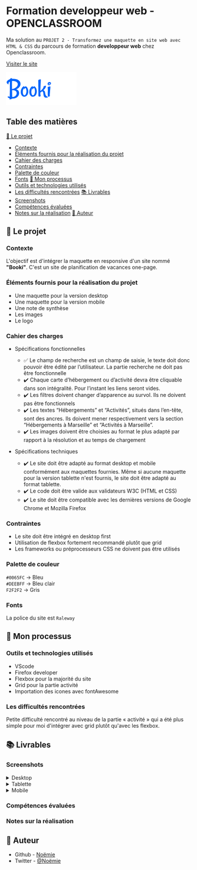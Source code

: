 # Formation developpeur web - OPENCLASSROOM

Ma solution au `PROJET 2 - Transformez une maquette en site web avec HTML & CSS` du parcours de formation __developpeur web__ chez Openclassroom.

[Visiter le site](https://vcna-0.github.io/Booki/)

![Booki](./images/logo/Booki.png) 


## Table des matières

[🚀 Le projet](#🚀le-projet)
 - [Contexte](#contexte)
 - [Éléments fournis pour la réalisation du projet](#éléments-fournis-pour-la-réalisation-du-projet)
 - [Cahier des charges](#cahier-des-charges)
 - [Contraintes](#contraintes)
 - [Palette de couleur](#palette-de-couleur)
 - [Fonts](#fonts)
[🔨 Mon processus](#🔨-mon-processus)
 - [Outils et technologies utilisés](#outils-et-technologies-utilisés)
 - [Les difficultés rencontrées](#les-difficultés-rencontrées)
[📚 Livrables](#📚-Livrables)
 - [Screenshots](#screenshots)
 - [Compétences évaluées](#compétences-évaluées)
 - [Notes sur la réalisation](#notes-sur-la-réalisation)
[👷 Auteur](#auteur)


## 🚀 Le projet

### Contexte

L'objectif est d'intégrer la maquette en responsive d'un site nommé __"Booki"__. 
C'est un site de planification de vacances one-page. 

### Éléments fournis pour la réalisation du projet

* Une maquette pour la version desktop
* Une maquette pour la version mobile
* Une note de synthèse
* Les images
* Le logo

### Cahier des charges

* Spécifications fonctionnelles
  * :white_check_mark: Le champ de recherche est un champ de saisie, le texte doit donc pouvoir être édité par l’utilisateur. La partie recherche ne doit pas être fonctionnelle
  * :heavy_check_mark: Chaque carte d’hébergement ou d’activité devra être cliquable dans son intégralité. Pour l’instant les liens seront vides.
  * :heavy_check_mark: Les filtres doivent changer d’apparence au survol. Ils ne doivent pas être fonctionnels
  * :heavy_check_mark: Les textes “Hébergements” et “Activités”, situés dans l’en-tête, sont des ancres. Ils doivent mener respectivement vers la section “Hébergements à Marseille” et “Activités à Marseille”.
  * :heavy_check_mark: Les images doivent être choisies au format le plus adapté par rapport à la résolution et au temps de chargement

* Spécifications techniques
  * :heavy_check_mark: Le site doit être adapté au format desktop et mobile conformément aux maquettes fournies. Même si aucune maquette pour la version tablette n'est fournis, le site doit être adapté au format tablette.
  * :heavy_check_mark: Le code doit être valide aux validateurs W3C (HTML et CSS)
  * :heavy_check_mark: Le site doit être compatible avec les dernières versions de Google Chrome et Mozilla Firefox

### Contraintes

* Le site doit être intégré en desktop first
* Utilisation de flexbox fortement recommandé plutôt que grid
* Les frameworks ou préprocesseurs CSS ne doivent pas être utilisés

### Palette de couleur

`#0065FC` → Bleu  
`#DEEBFF` → Bleu clair  
`F2F2F2`  → Gris  

### Fonts

La police du site est `Raleway`

## 🔨 Mon processus

### Outils et technologies utilisés

* VScode
* Firefox developer
* Flexbox pour la majorité du site
* Grid pour la partie activité
* Importation des icones avec fontAwesome

### Les difficultés rencontrées

Petite difficulté rencontré au niveau de la partie « activité » qui a été plus simple pour moi d'intégrer avec grid plutôt qu'avec les flexbox.

## 📚 Livrables

### Screenshots

<details>
  <summary>Desktop</summary>
  <p align="center">
    <img src="./screenshots/booki-desktop.png" alt=""/>
  </p>
</details>

<details>
  <summary>Tablette</summary>
  <p align="center">
    <img src="./screenshots/booki-tablette.png" alt=""/>
  </p>
</details>

<details>
  <summary>Mobile</summary>
  <p align="center">
    <img src="./screenshots/booki-mobile.png" alt=""/>
  </p>
</details>

### Compétences évaluées

### Notes sur la réalisation

## 👷 Auteur

- Github - [Noëmie](https://github.com/Vcna-0)
- Twitter - [@Noëmie](https://twitter.com/Odymonie)



